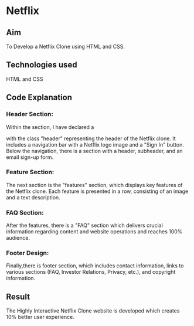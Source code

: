# Netflix

## Aim 
To Develop a Netflix Clone using HTML and CSS.

## Technologies used
HTML and CSS

## Code Explanation

### Header Section: 
Within the <body> section, I have  declared a <div> with the class "header" representing the header of the Netflix clone. It includes a navigation bar with a Netflix logo image and a "Sign In" button. Below the navigation, there is a section with a header, subheader, and an email sign-up form.

### Feature Section: 
The next section is the "features" section, which displays key features of the Netflix clone. Each feature is presented in a row, consisting of an image and a text description.

### FAQ Section: 
After the features, there is a "FAQ" section which delivers crucial information regarding content and website operations and reaches 100% audience.
### Footer Design: 
Finally,there is footer section, which includes contact information, links to various sections (FAQ, Investor Relations, Privacy, etc.), and copyright information.

## Result
The Highly Interactive Netflix Clone website is developed which creates 10% better user experience. 
